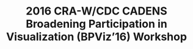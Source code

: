 ---
dateStart: 2016-08-03
dateEnd: 2016-08-04
title: "2016 CRA-W/CDC CADENS Broadening Participation in Visualization (BPViz’16) Workshop"
venue: "Purdue University"
organizer: Vetria Byrd
credit: Daniel Halsey
city: West Lafayette
state: IN
country: USA
pdfLink: 20160803-cra-wcdc-cadens.pdf
venueImages:
 - sm: image01.sm.jpg
   lg: image01.lg.jpg
 - sm: image02.sm.jpg
   lg: image02.lg.jpg
 - sm: image03.sm.jpg
   lg: image03.lg.jpg
---